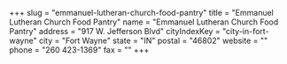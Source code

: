 +++
slug = "emmanuel-lutheran-church-food-pantry"
title = "Emmanuel Lutheran Church Food Pantry"
name = "Emmanuel Lutheran Church Food Pantry"
address = "917 W. Jefferson Blvd"
cityIndexKey = "city-in-fort-wayne"
city = "Fort Wayne"
state = "IN"
postal = "46802"
website = ""
phone = "260 423-1369"
fax = ""
+++
